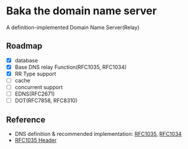 # Baka the domain name server

A definition-implemented Domain Name Server(Relay)

## Roadmap

- [x] database
- [x] Base DNS relay Function(RFC1035, RFC1034)
- [x] RR Type support
- [ ] cache
- [ ] concurrent support
- [ ] EDNS(RFC2671)
- [ ] DOT(RFC7858, RFC8310)

## Reference

- DNS definition & recommended implementation: [RFC1035](https://tools.ietf.org/html/rfc1035), [RFC1034](https://tools.ietf.org/html/rfc1034)
- [RFC1035 Header](http://www.tcpipguide.com/free/t_DNSMessageHeaderandQuestionSectionFormat.htm)
